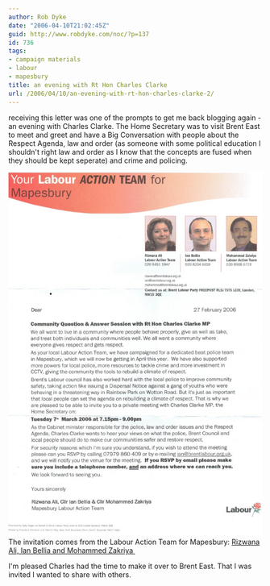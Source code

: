 ```yaml
---
author: Rob Dyke
date: "2006-04-10T21:02:45Z"
guid: http://www.robdyke.com/noc/?p=137
id: 736
tags:
- campaign materials
- labour
- mapesbury
title: an evening with Rt Hon Charles Clarke
url: /2006/04/10/an-evening-with-rt-hon-charles-clarke-2/
---
```

receiving this letter was one of the prompts to get me back blogging again - an evening with Charles Clarke. The Home Secretary was to visit Brent East to meet and greet and have a Big Conversation with people about the Respect Agenda, law and order (as someone with some political education I shouldn't right law and order as I know that the concepts are fused when they should be kept seperate) and crime and policing.

[![An evening with Rt Hon C Clarke](/pubfiles/2006/04/scan0013.jpg)](/pubfiles/2006/04/scan0013.jpg "An evening with Rt Hon C Clarke") The invitation comes from the Labour Action Team for Mapesbury: [Rizwana Ali, Ian Bellia and Mohammed Zakriya ](http://www.brent.gov.uk/elections.nsf/031d5c68638196618025664000760871/e9175a18d2181c5a8025714500529c07!OpenDocument&#38;Start=1&#38;Count=60&#38;Expand=11 "Brent Council Election website")

I'm pleased Charles had the time to make it over to Brent East. That I was invited I wanted to share with others.